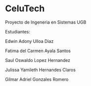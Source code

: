 # CeluTech
Proyecto de Ingeneria en Sistemas UGB

Estudiantes:

Edwin Adony Ulloa Diaz

Fatima del Carmen Ayala Santos

Saul Oswaldo Lopez Hernandez

Julissa Yamileth Hernandes Claros

Gilmar Adriel Gonzales Romero
